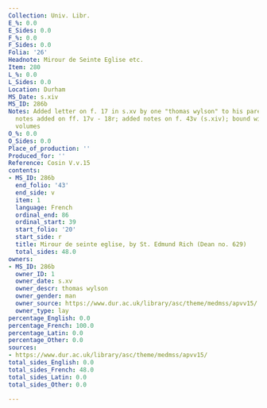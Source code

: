 ```yaml
---
Collection: Univ. Libr.
E_%: 0.0
E_Sides: 0.0
F_%: 0.0
F_Sides: 0.0
Folia: '26'
Headnote: Mirour de Seinte Eglise etc.
Item: 280
L_%: 0.0
L_Sides: 0.0
Location: Durham
MS_Date: s.xiv
MS_ID: 286b
Notes: Added letter on f. 17 in s.xv by one "thomas wylson" to his parents; other
  notes added on ff. 17v - 18r; added notes on f. 43v (s.xiv); bound with 3 other
  volumes
O_%: 0.0
O_Sides: 0.0
Place_of_production: ''
Produced_for: ''
Reference: Cosin V.v.15
contents:
- MS_ID: 286b
  end_folio: '43'
  end_side: v
  item: 1
  language: French
  ordinal_end: 86
  ordinal_start: 39
  start_folio: '20'
  start_side: r
  title: Mirour de seinte eglise, by St. Edmund Rich (Dean no. 629)
  total_sides: 48.0
owners:
- MS_ID: 286b
  owner_ID: 1
  owner_date: s.xv
  owner_descr: thomas wylson
  owner_gender: man
  owner_source: https://www.dur.ac.uk/library/asc/theme/medmss/apvv15/
  owner_type: lay
percentage_English: 0.0
percentage_French: 100.0
percentage_Latin: 0.0
percentage_Other: 0.0
sources:
- https://www.dur.ac.uk/library/asc/theme/medmss/apvv15/
total_sides_English: 0.0
total_sides_French: 48.0
total_sides_Latin: 0.0
total_sides_Other: 0.0

---
```

